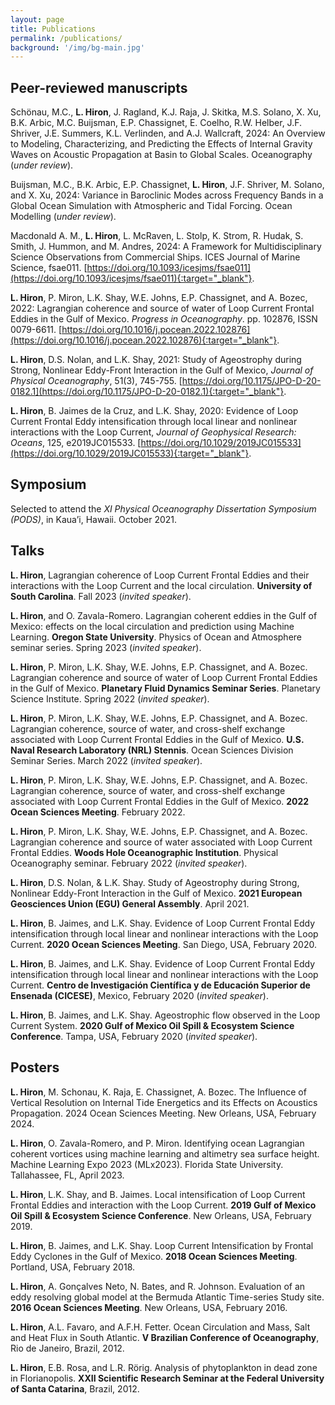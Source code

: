 ```yaml
---
layout: page
title: Publications
permalink: /publications/
background: '/img/bg-main.jpg'
---
```


## Peer-reviewed manuscripts

Schönau, M.C., **L. Hiron**, J. Ragland, K.J. Raja, J. Skitka, M.S. Solano, X. Xu, B.K. Arbic, M.C. Buijsman, E.P. Chassignet, E. Coelho, R.W. Helber, J.F. Shriver, J.E. Summers, K.L. Verlinden, and A.J. Wallcraft, 2024: An Overview to Modeling, Characterizing, and Predicting the Effects of Internal Gravity Waves on Acoustic Propagation at Basin to Global Scales. Oceanography (*under review*).

Buijsman, M.C., B.K. Arbic, E.P. Chassignet, **L. Hiron**, J.F. Shriver, M. Solano, and X. Xu, 2024: Variance in Baroclinic Modes across Frequency Bands in a Global Ocean Simulation with Atmospheric and Tidal Forcing. Ocean Modelling (*under review*).

Macdonald A. M., **L. Hiron**, L. McRaven, L. Stolp, K. Strom, R. Hudak, S. Smith, J. Hummon, and M. Andres, 2024: A Framework for Multidisciplinary Science Observations from Commercial Ships. ICES Journal of Marine Science, fsae011. [https://doi.org/10.1093/icesjms/fsae011](https://doi.org/10.1093/icesjms/fsae011){:target="_blank"}.

**L. Hiron**, P. Miron, L.K. Shay, W.E. Johns, E.P. Chassignet, and A. Bozec, 2022: Lagrangian coherence and source of water of Loop Current Frontal Eddies in the Gulf of Mexico. *Progress in Oceanography*. pp. 102876, ISSN 0079-6611. [https://doi.org/10.1016/j.pocean.2022.102876](https://doi.org/10.1016/j.pocean.2022.102876){:target="_blank"}.

**L. Hiron**, D.S. Nolan, and L.K. Shay, 2021: Study of Ageostrophy during Strong, Nonlinear Eddy-Front Interaction in the Gulf of Mexico, *Journal of Physical Oceanography*, 51(3), 745-755. [https://doi.org/10.1175/JPO-D-20-0182.1](https://doi.org/10.1175/JPO-D-20-0182.1){:target="_blank"}.

**L. Hiron**, B. Jaimes de la Cruz, and L.K. Shay, 2020: Evidence of Loop Current Frontal Eddy intensification through local linear and nonlinear interactions with the Loop Current, *Journal of Geophysical Research: Oceans*, 125, e2019JC015533. [https://doi.org/10.1029/2019JC015533](https://doi.org/10.1029/2019JC015533){:target="_blank"}.

## Symposium
Selected to attend the *XI Physical Oceanography Dissertation Symposium (PODS)*, in Kaua’i, Hawaii. October 2021.

## Talks

**L. Hiron**, Lagrangian coherence of Loop Current Frontal Eddies and their interactions with the Loop Current and the local circulation. **University of South Carolina**. Fall 2023 (*invited speaker*).

**L. Hiron**, and O. Zavala-Romero. Lagrangian coherent eddies in the Gulf of Mexico: effects on the local circulation and prediction using Machine Learning. **Oregon State University**. Physics of Ocean and Atmosphere seminar series. Spring 2023 (*invited speaker*).

**L. Hiron**, P. Miron, L.K. Shay, W.E. Johns, E.P. Chassignet, and A. Bozec. Lagrangian coherence and source of water of Loop Current Frontal Eddies in the Gulf of Mexico. **Planetary Fluid Dynamics Seminar Series**. Planetary Science Institute. Spring 2022 (*invited speaker*).

**L. Hiron**, P. Miron, L.K. Shay, W.E. Johns, E.P. Chassignet, and A. Bozec. Lagrangian coherence, source of water, and cross-shelf exchange associated with Loop Current Frontal Eddies in the Gulf of Mexico. **U.S. Naval Research Laboratory (NRL) Stennis**. Ocean Sciences Division Seminar Series. March 2022 (*invited speaker*).

**L. Hiron**, P. Miron, L.K. Shay, W.E. Johns, E.P. Chassignet, and A. Bozec. Lagrangian coherence, source of water, and cross-shelf exchange associated with Loop Current Frontal Eddies in the Gulf of Mexico. **2022 Ocean Sciences Meeting**. February 2022.

**L. Hiron**, P. Miron, L.K. Shay, W.E. Johns, E.P. Chassignet, and A. Bozec. Lagrangian coherence and source of water associated with Loop Current Frontal Eddies. **Woods Hole Oceanographic Institution**. Physical Oceanography seminar. February 2022 (*invited speaker*).

**L. Hiron**, D.S. Nolan, & L.K. Shay. Study of Ageostrophy during Strong, Nonlinear Eddy-Front Interaction in the Gulf of Mexico. **2021 European Geosciences Union (EGU) General Assembly**. April 2021.

**L. Hiron**, B. Jaimes, and L.K. Shay. Evidence of Loop Current Frontal Eddy intensification through local linear and nonlinear interactions with the Loop Current. **2020 Ocean Sciences Meeting**. San Diego, USA, February 2020.

**L. Hiron**, B. Jaimes, and L.K. Shay. Evidence of Loop Current Frontal Eddy intensification through local linear and nonlinear interactions with the Loop Current. **Centro de Investigación Científica y de Educación Superior de Ensenada (CICESE)**, Mexico, February 2020 (*invited speaker*).

**L. Hiron**, B. Jaimes, and L.K. Shay. Ageostrophic flow observed in the Loop Current System. **2020 Gulf of Mexico Oil Spill & Ecosystem Science Conference**. Tampa, USA, February 2020 (*invited speaker*).

## Posters
**L. Hiron**, M. Schonau, K. Raja, E. Chassignet, A. Bozec. The Influence of Vertical Resolution on Internal Tide Energetics and its Effects on Acoustics Propagation. 2024 Ocean Sciences Meeting. New Orleans, USA, February 2024. 

**L. Hiron**, O. Zavala-Romero, and P. Miron. Identifying ocean Lagrangian coherent vortices using machine learning and altimetry sea surface height. Machine Learning Expo 2023 (MLx2023). Florida State University. Tallahassee, FL, April 2023. 

**L. Hiron**, L.K. Shay, and B. Jaimes. Local intensification of Loop Current Frontal Eddies and interaction with the Loop Current. **2019 Gulf of Mexico Oil Spill & Ecosystem Science Conference**. New Orleans, USA, February 2019.

**L. Hiron**, B. Jaimes, and L.K. Shay. Loop Current Intensification by Frontal Eddy Cyclones in the Gulf of Mexico. **2018 Ocean Sciences Meeting**. Portland, USA, February 2018.

**L. Hiron**, A. Gonçalves Neto, N. Bates, and R. Johnson. Evaluation of an eddy resolving global model at the Bermuda Atlantic Time-series Study site. **2016 Ocean Sciences Meeting**. New Orleans, USA, February 2016.

**L. Hiron**, A.L. Favaro, and A.F.H. Fetter. Ocean Circulation and Mass, Salt and Heat Flux in South Atlantic. **V Brazilian Conference of Oceanography**, Rio de Janeiro, Brazil, 2012.

**L. Hiron**, E.B. Rosa, and L.R. Rörig. Analysis of phytoplankton in dead zone in Florianopolis. **XXII Scientific Research Seminar at the Federal University of Santa Catarina**, Brazil, 2012.

